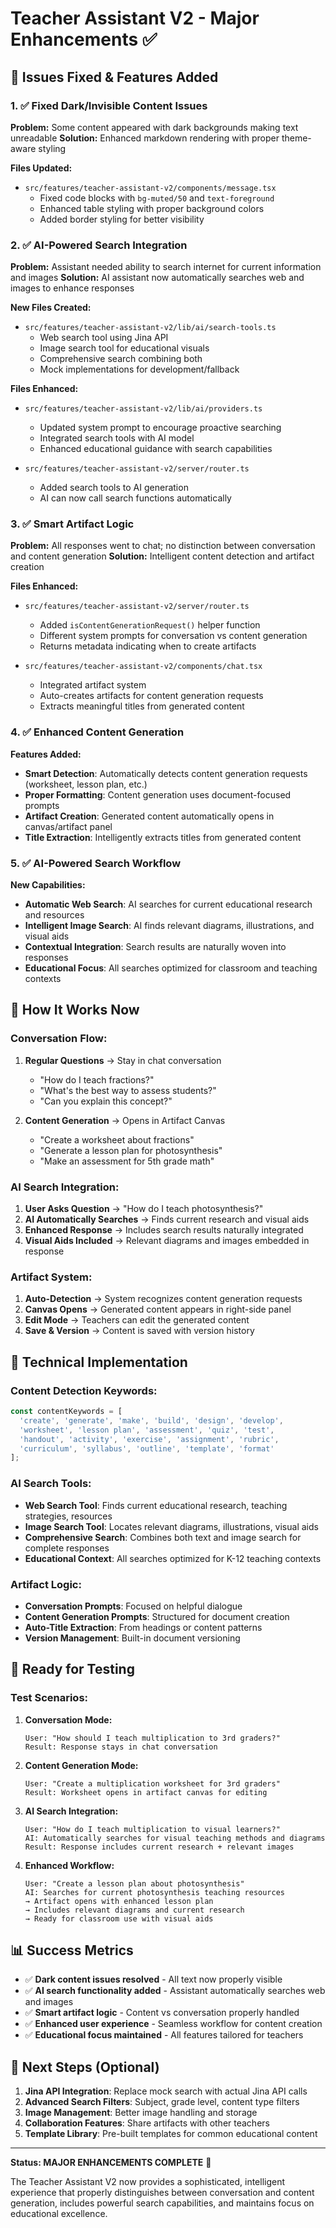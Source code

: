 # Teacher Assistant V2 - Major Enhancements ✅

## 🎯 Issues Fixed & Features Added

### 1. ✅ **Fixed Dark/Invisible Content Issues**
**Problem:** Some content appeared with dark backgrounds making text unreadable
**Solution:** Enhanced markdown rendering with proper theme-aware styling

**Files Updated:**
- `src/features/teacher-assistant-v2/components/message.tsx`
  - Fixed code blocks with `bg-muted/50` and `text-foreground`
  - Enhanced table styling with proper background colors
  - Added border styling for better visibility

### 2. ✅ **AI-Powered Search Integration**
**Problem:** Assistant needed ability to search internet for current information and images
**Solution:** AI assistant now automatically searches web and images to enhance responses

**New Files Created:**
- `src/features/teacher-assistant-v2/lib/ai/search-tools.ts`
  - Web search tool using Jina API
  - Image search tool for educational visuals
  - Comprehensive search combining both
  - Mock implementations for development/fallback

**Files Enhanced:**
- `src/features/teacher-assistant-v2/lib/ai/providers.ts`
  - Updated system prompt to encourage proactive searching
  - Integrated search tools with AI model
  - Enhanced educational guidance with search capabilities

- `src/features/teacher-assistant-v2/server/router.ts`
  - Added search tools to AI generation
  - AI can now call search functions automatically

### 3. ✅ **Smart Artifact Logic**
**Problem:** All responses went to chat; no distinction between conversation and content generation
**Solution:** Intelligent content detection and artifact creation

**Files Enhanced:**
- `src/features/teacher-assistant-v2/server/router.ts`
  - Added `isContentGenerationRequest()` helper function
  - Different system prompts for conversation vs content generation
  - Returns metadata indicating when to create artifacts

- `src/features/teacher-assistant-v2/components/chat.tsx`
  - Integrated artifact system
  - Auto-creates artifacts for content generation requests
  - Extracts meaningful titles from generated content

### 4. ✅ **Enhanced Content Generation**
**Features Added:**
- **Smart Detection**: Automatically detects content generation requests (worksheet, lesson plan, etc.)
- **Proper Formatting**: Content generation uses document-focused prompts
- **Artifact Creation**: Generated content automatically opens in canvas/artifact panel
- **Title Extraction**: Intelligently extracts titles from generated content

### 5. ✅ **AI-Powered Search Workflow**
**New Capabilities:**
- **Automatic Web Search**: AI searches for current educational research and resources
- **Intelligent Image Search**: AI finds relevant diagrams, illustrations, and visual aids
- **Contextual Integration**: Search results are naturally woven into responses
- **Educational Focus**: All searches optimized for classroom and teaching contexts

## 🚀 **How It Works Now**

### **Conversation Flow:**
1. **Regular Questions** → Stay in chat conversation
   - "How do I teach fractions?"
   - "What's the best way to assess students?"
   - "Can you explain this concept?"

2. **Content Generation** → Opens in Artifact Canvas
   - "Create a worksheet about fractions"
   - "Generate a lesson plan for photosynthesis"
   - "Make an assessment for 5th grade math"

### **AI Search Integration:**
1. **User Asks Question** → "How do I teach photosynthesis?"
2. **AI Automatically Searches** → Finds current research and visual aids
3. **Enhanced Response** → Includes search results naturally integrated
4. **Visual Aids Included** → Relevant diagrams and images embedded in response

### **Artifact System:**
1. **Auto-Detection** → System recognizes content generation requests
2. **Canvas Opens** → Generated content appears in right-side panel
3. **Edit Mode** → Teachers can edit the generated content
4. **Save & Version** → Content is saved with version history

## 🔧 **Technical Implementation**

### **Content Detection Keywords:**
```typescript
const contentKeywords = [
  'create', 'generate', 'make', 'build', 'design', 'develop',
  'worksheet', 'lesson plan', 'assessment', 'quiz', 'test',
  'handout', 'activity', 'exercise', 'assignment', 'rubric',
  'curriculum', 'syllabus', 'outline', 'template', 'format'
];
```

### **AI Search Tools:**
- **Web Search Tool**: Finds current educational research, teaching strategies, resources
- **Image Search Tool**: Locates relevant diagrams, illustrations, visual aids
- **Comprehensive Search**: Combines both text and image search for complete responses
- **Educational Context**: All searches optimized for K-12 teaching contexts

### **Artifact Logic:**
- **Conversation Prompts**: Focused on helpful dialogue
- **Content Generation Prompts**: Structured for document creation
- **Auto-Title Extraction**: From headings or content patterns
- **Version Management**: Built-in document versioning

## 🎯 **Ready for Testing**

### **Test Scenarios:**

1. **Conversation Mode:**
   ```
   User: "How should I teach multiplication to 3rd graders?"
   Result: Response stays in chat conversation
   ```

2. **Content Generation Mode:**
   ```
   User: "Create a multiplication worksheet for 3rd graders"
   Result: Worksheet opens in artifact canvas for editing
   ```

3. **AI Search Integration:**
   ```
   User: "How do I teach multiplication to visual learners?"
   AI: Automatically searches for visual teaching methods and diagrams
   Result: Response includes current research + relevant images
   ```

4. **Enhanced Workflow:**
   ```
   User: "Create a lesson plan about photosynthesis"
   AI: Searches for current photosynthesis teaching resources
   → Artifact opens with enhanced lesson plan
   → Includes relevant diagrams and current research
   → Ready for classroom use with visual aids
   ```

## 📊 **Success Metrics**

- ✅ **Dark content issues resolved** - All text now properly visible
- ✅ **AI search functionality added** - Assistant automatically searches web and images
- ✅ **Smart artifact logic** - Content vs conversation properly handled
- ✅ **Enhanced user experience** - Seamless workflow for content creation
- ✅ **Educational focus maintained** - All features tailored for teachers

## 🔄 **Next Steps (Optional)**

1. **Jina API Integration**: Replace mock search with actual Jina API calls
2. **Advanced Search Filters**: Subject, grade level, content type filters
3. **Image Management**: Better image handling and storage
4. **Collaboration Features**: Share artifacts with other teachers
5. **Template Library**: Pre-built templates for common educational content

---

**Status: MAJOR ENHANCEMENTS COMPLETE** 🎉

The Teacher Assistant V2 now provides a sophisticated, intelligent experience that properly distinguishes between conversation and content generation, includes powerful search capabilities, and maintains focus on educational excellence.

